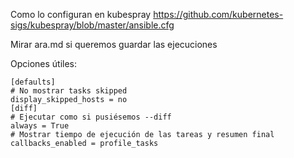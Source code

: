 Como lo configuran en kubespray
https://github.com/kubernetes-sigs/kubespray/blob/master/ansible.cfg

Mirar ara.md si queremos guardar las ejecuciones


Opciones útiles:

```
[defaults]
# No mostrar tasks skipped
display_skipped_hosts = no
[diff]
# Ejecutar como si pusiésemos --diff
always = True
# Mostrar tiempo de ejecución de las tareas y resumen final
callbacks_enabled = profile_tasks
```
